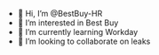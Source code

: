 - 👋 Hi, I’m @BestBuy-HR
- 👀 I’m interested in Best Buy
- 🌱 I’m currently learning Workday
- 💞️ I’m looking to collaborate on leaks

<!---
BestBuy-HR/BestBuy-HR is a ✨ special ✨ repository because its `README.md` (this file) appears on your GitHub profile.
You can click the Preview link to take a look at your changes.
--->
